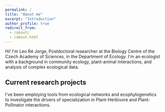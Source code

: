 ```yaml
---
permalink: /
title: "About me"
excerpt: "Introduction"
author_profile: true
redirect_from: 
  - /about/
  - /about.html
---
```


Hi! I'm Leo Ré Jorge, Postdoctoral researcher at the Biology Centre of the Czech Academy of Sciences, in the Department of Ecology. I'm an ecologist with a background in community ecology, plant-animal interactions, and analysis of complex ecological data.

## Current research projects
I've been employing tools from ecological networks and ecophylogenetics to investigate the drivers of specialization in Plant-Herbivore and Plant-Pollinator interactions.
